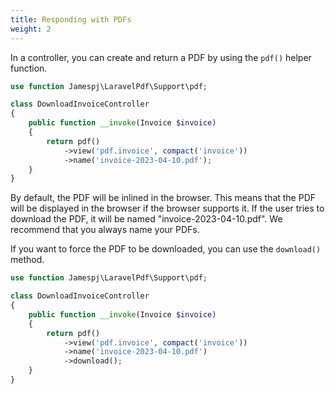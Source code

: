 ```yaml
---
title: Responding with PDFs
weight: 2
---
```


In a controller, you can create and return a PDF by using the `pdf()` helper function.

```php
use function Jamespj\LaravelPdf\Support\pdf;

class DownloadInvoiceController
{
    public function __invoke(Invoice $invoice)
    {
        return pdf()
            ->view('pdf.invoice', compact('invoice'))
            ->name('invoice-2023-04-10.pdf');
    }
}
```

By default, the PDF will be inlined in the browser. This means that the PDF will be displayed in the browser if the
browser supports it. If the user tries to download the PDF, it will be named "invoice-2023-04-10.pdf". We recommend that
you always name your PDFs.

If you want to force the PDF to be downloaded, you can use the `download()` method.

```php
use function Jamespj\LaravelPdf\Support\pdf;

class DownloadInvoiceController
{
    public function __invoke(Invoice $invoice)
    {
        return pdf()
            ->view('pdf.invoice', compact('invoice'))
            ->name('invoice-2023-04-10.pdf')
            ->download();
    }
}
```
